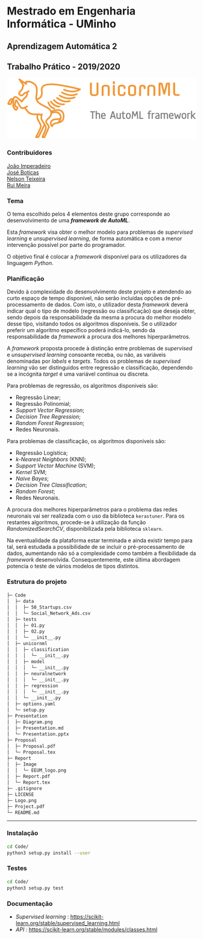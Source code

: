 # Mestrado em Engenharia Informática - UMinho

## Aprendizagem Automática 2
## Trabalho Prático - 2019/2020

![Logo](https://github.com/Nelson198/AA2/blob/master/Logo.png)

### Contribuidores

[João Imperadeiro](https://github.com/JRI98)  
[José Boticas](https://github.com/SacitobJose)  
[Nelson Teixeira](https://github.com/Nelson198)  
[Rui Meira](https://github.com/ruisteve)

### Tema

O tema escolhido pelos 4 elementos deste grupo corresponde ao desenvolvimento de uma ***framework de AutoML***. 

Esta *framework* visa obter o melhor modelo para problemas de *supervised learning* e *unsupervised learning*, de forma automática e com a menor intervenção possível por parte do programador.

O objetivo final é colocar a *framework* disponivel para os utilizadores da linguagem *Python*.

### Planificação

Devido à complexidade do desenvolvimento deste projeto e atendendo ao curto espaço de tempo disponível, não serão incluídas opções de pré-processamento de dados. Com isto, o utilizador desta *framework* deverá indicar qual o tipo de modelo (regressão ou classificação) que deseja obter, sendo depois da responsabilidade da mesma a procura do melhor modelo desse tipo, visitando todos os algoritmos disponíveis. Se o utilizador preferir um algoritmo específico poderá indicá-lo, sendo da responsabilidade da *framework* a procura dos melhores hiperparâmetros.

A *framework* proposta procede à distinção entre problemas de *supervised* e *unsupervised learning* consoante receba, ou não, as variáveis denominadas por *labels* e *targets*. Todos os problemas de *supervised learning* vão ser distinguidos entre regressão e classificação, dependendo se a incógnita *target* é uma variável contínua ou discreta.

Para problemas de regressão, os algoritmos disponiveis são:

* Regressão Linear;
* Regressão Polinomial;
* *Support Vector Regression*;
* *Decision Tree Regression*;
* *Random Forest Regression*;
* Redes Neuronais.

Para problemas de classificação, os algoritmos disponiveis são:

* Regressão Logística;
* *k-Nearest Neighbors* (KNN);
* *Support Vector Machine* (SVM);
* *Kernel* SVM;
* *Naive Bayes*;
* *Decision Tree Classification*;
* *Random Forest*;
* Redes Neuronais.

A procura dos melhores hiperparâmetros para o problema das redes neuronais vai ser realizada com o uso da biblioteca `kerastuner`. Para os restantes algoritmos, procede-se à utilização da função *RandomizedSearchCV*, disponibilizada pela biblioteca `sklearn`.

Na eventualidade da plataforma estar terminada e ainda existir tempo para tal, será estudada a possibilidade de se incluir o pré-processamento de dados, aumentando não só a complexidade como também a flexibilidade da *framework* desenvolvida. Consequentemente, este última abordagem potencia o teste de vários modelos de tipos distintos.

### Estrutura do projeto

    ├─ Code
    │  ├─ data
    │  │  ├─ 50_Startups.csv
    │  │  └─ Social_Network_Ads.csv
    │  ├─ tests
    │  │  ├─ 01.py
    │  │  ├─ 02.py
    │  │  └─ __init__.py
    │  ├─ unicornml
    │  │  ├─ classification
    │  │  │  └─ __init__.py
    │  │  ├─ model
    │  │  │  └─ __init__.py
    │  │  ├─ neuralnetwork
    │  │  │  └─ __init__.py
    │  │  ├─ regression
    │  │  │  └─ __init__.py
    │  │  └─ __init__.py
    │  ├─ options.yaml
    │  └─ setup.py
    ├─ Presentation
    │  ├─ Diagram.png
    │  ├─ Presentation.md
    │  └─ Presentation.pptx
    ├─ Proposal
    │  ├─ Proposal.pdf
    │  └─ Proposal.tex
    ├─ Report
    │  ├─ Image
    │  │  └─ EEUM_logo.png
    │  ├─ Report.pdf
    │  └─ Report.tex
    ├─ .gitignore
    ├─ LICENSE
    ├─ Logo.png
    ├─ Project.pdf
    └─ README.md

---

### Instalação
```bash
cd Code/
python3 setup.py install --user
```

### Testes

```bash
cd Code/
python3 setup.py test
```

### Documentação
- *Supervised learning* : https://scikit-learn.org/stable/supervised_learning.html
- *API* : https://scikit-learn.org/stable/modules/classes.html
